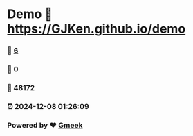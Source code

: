 # Demo :link: https://GJKen.github.io/demo 
### :page_facing_up: [6](https://GJKen.github.io/demo/tag.html) 
### :speech_balloon: 0 
### :hibiscus: 48172 
### :alarm_clock: 2024-12-08 01:26:09 
### Powered by :heart: [Gmeek](https://github.com/Meekdai/Gmeek)
